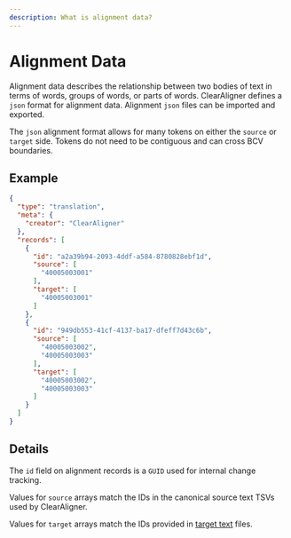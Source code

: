 ```yaml
---
description: What is alignment data?
---
```


# Alignment Data

Alignment data describes the relationship between two bodies of text in terms of words, groups of words, or parts of words. ClearAligner defines a `json` format for alignment data. Alignment `json` files can be imported and exported.

The `json` alignment format allows for many tokens on either the `source` or `target` side. Tokens do not need to be contiguous and can cross BCV boundaries.

## Example

```json
{
  "type": "translation",
  "meta": {
    "creator": "ClearAligner"
  },
  "records": [
    {
      "id": "a2a39b94-2093-4ddf-a584-8780828ebf1d",
      "source": [
        "40005003001"
      ],
      "target": [
        "40005003001"
      ]
    },
    {
      "id": "949db553-41cf-4137-ba17-dfeff7d43c6b",
      "source": [
        "40005003002",
        "40005003003"
      ],
      "target": [
        "40005003002",
        "40005003003"
      ]
    }
  ]
}
```

## Details

The `id` field on alignment records is a `GUID` used for internal change tracking.

Values for `source` arrays match the IDs in the canonical source text TSVs used by ClearAligner.

Values for `target` arrays match the IDs provided in [target text](target-text.md) files.&#x20;
